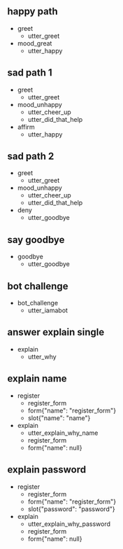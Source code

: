 ## happy path
* greet
  - utter_greet
* mood_great
  - utter_happy

## sad path 1
* greet
  - utter_greet
* mood_unhappy
  - utter_cheer_up
  - utter_did_that_help
* affirm
  - utter_happy

## sad path 2
* greet
  - utter_greet
* mood_unhappy
  - utter_cheer_up
  - utter_did_that_help
* deny
  - utter_goodbye

## say goodbye
* goodbye
  - utter_goodbye

## bot challenge
* bot_challenge
  - utter_iamabot

## answer explain single
* explain
    - utter_why
  
## explain name
* register
    - register_form
    - form{"name": "register_form"}
    - slot{"name": "name"}
* explain
    - utter_explain_why_name
    - register_form
    - form{"name": null}

## explain password
* register
    - register_form
    - form{"name": "register_form"}
    - slot{"password": "password"}
* explain
    - utter_explain_why_password
    - register_form
    - form{"name": null}